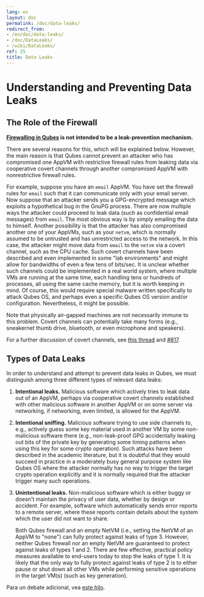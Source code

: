 ```yaml
---
lang: es
layout: doc
permalink: /doc/data-leaks/
redirect_from:
- /en/doc/data-leaks/
- /doc/DataLeaks/
- /wiki/DataLeaks/
ref: 25
title: Data Leaks
---
```


Understanding and Preventing Data Leaks
=======================================

The Role of the Firewall
------------------------

**[Firewalling in Qubes](/doc/firewall/) is not intended to be a leak-prevention mechanism.**

There are several reasons for this, which will be explained below.
However, the main reason is that Qubes cannot prevent an attacker who has compromised one AppVM with restrictive firewall rules from leaking data via cooperative covert channels through another compromised AppVM with nonrestrictive firewall rules.

For example, suppose you have an `email` AppVM.
You have set the firewall rules for `email` such that it can communicate only with your email server.
Now suppose that an attacker sends you a GPG-encrypted message which exploits a hypothetical bug in the GnuPG process.
There are now multiple ways the attacker could proceed to leak data (such as confidential email messages) from `email`.
The most obvious way is by simply emailing the data to himself.
Another possibility is that the attacker has also compromised another one of your AppVMs, such as your `netvm`, which is normally assumed to be untrusted and has unrestricted access to the network.
In this case, the attacker might move data from `email` to the `netvm` via a covert channel, such as the CPU cache.
Such covert channels have been described and even implemented in some "lab environments" and might allow for bandwidths of even a few tens of bits/sec.
It is unclear whether such channels could be implemented in a real world system, where multiple VMs are running at the same time, each handling tens or hundreds of processes, all using the same cache memory, but it is worth keeping in mind.
Of course, this would require special malware written specifically to attack Qubes OS, and perhaps even a specific Qubes OS version and/or configuration.
Nevertheless, it might be possible.

Note that physically air-gapped machines are not necessarily immune to this problem.
Covert channels can potentially take many forms (e.g., sneakernet thumb drive, bluetooth, or even microphone and speakers).

For a further discussion of covert channels, see [this thread](https://groups.google.com/d/topic/qubes-users/AqZV65yZLuU/discussion) and [#817](https://github.com/QubesOS/qubes-issues/issues/817).

Types of Data Leaks
-------------------

In order to understand and attempt to prevent data leaks in Qubes, we must distinguish among three different types of relevant data leaks:

1.  **Intentional leaks.** Malicious software which actively tries to leak data out of an AppVM, perhaps via cooperative covert channels established with other malicious software in another AppVM or on some server via networking, if networking, even limited, is allowed for the AppVM.

2.  **Intentional sniffing.** Malicious software trying to use side channels to, e.g., actively guess some key material used in another VM by some non-malicious software there (e.g., non-leak-proof GPG accidentally leaking out bits of the private key by generating some timing patterns when using this key for some crypto operation).
Such attacks have been described in the academic literature, but it is doubtful that they would succeed in practice in a moderately busy general purpose system like Qubes OS where the attacker normally has no way to trigger the target crypto operation explicitly and it is normally required that the attacker trigger many such operations.

3.  **Unintentional leaks.** Non-malicious software which is either buggy or doesn't maintain the privacy of user data, whether by design or accident.
    For example, software which automatically sends error reports to a remote server, where these reports contain details about the system which the user did not want to share.

    Both Qubes firewall and an empty NetVM (i.e., setting the NetVM of an AppVM to "none") can fully protect against leaks of type 3.
    However, neither Qubes firewall nor an empty NetVM are guaranteed to protect against leaks of types 1 and 2.
    There are few effective, practical policy measures available to end-users today to stop the leaks of type 1.
    It is likely that the only way to fully protect against leaks of type 2 is to either pause or shut down all other VMs while performing sensitive operations in the target VM(s) (such as key generation).

Para un debate adicional, vea [este hilo](https://groups.google.com/d/topic/qubes-users/t0cmNfuVduw/discussion).
